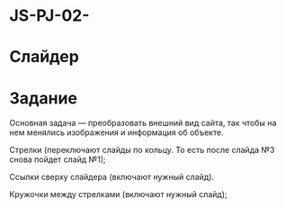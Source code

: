# JS-PJ-02-
# Слайдер
# Задание
Основная задача — преобразовать внешний вид сайта, так чтобы на нем менялись изображения и информация об объекте.

 
 Стрелки (переключают слайды по кольцу. То есть после слайда №3 снова пойдет слайд №1);
 
 Ссылки сверху слайдера (включают нужный слайд).
 
 Кружочки между стрелками (включают нужный слайд);
